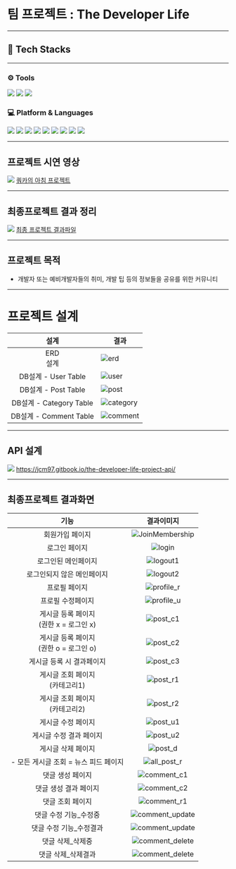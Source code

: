 # 팀 프로젝트 : The Developer Life #
***
## 📕 Tech Stacks ##
***
<div align= "left">
<h3> ⚙ Tools</h3>
<img src="https://img.shields.io/badge/intelliJ-F80000?style=flat&logo=IntelliJ IDEA&logoColor=black">
<img src="https://img.shields.io/badge/notion-FFFFFF?style=flat&logo=notion&logoColor=black">
<img src="https://img.shields.io/badge/github-000000?style=flat&logo=github&logoColor=#181717">
<br>
<h3> 💻 Platform & Languages </h3>
<img src="https://img.shields.io/badge/Java-007396?style=flat-square&logo=Java&logoColor=white">
<img src="https://img.shields.io/badge/HTML5-E34F26?style=flat&logo=HTML5&logoColor=white">
<img src="https://img.shields.io/badge/CSS3-1572b6?style=flat&logo=CSS3&logoColor=white">
<img src="https://img.shields.io/badge/JavaScript-F7DF1E?style=flat&logo=JavaScript&logoColor=white">
<img src="https://img.shields.io/badge/jQuery-0569EF?style=flat&logo=jquery&logoColor=white">
<img src="https://img.shields.io/badge/Spring-6db33f?style=flat&logo=spring&logoColor=white">
<img src="https://img.shields.io/badge/SpringBoot-6db33f?style=flat&logo=springBoot&logoColor=white">
<img src="https://img.shields.io/badge/BootStrap-7952B3?style=flat&logo=bootstrap&logoColor=white">
<img src="https://img.shields.io/badge/MySql-4479a1?style=flat&logo=mysql&logoColor=white">
</div>

---

## 프로젝트 시연 영상 ##
<div>
<img src="https://img.shields.io/badge/-FF0000?style=flat&logo=youtube&logoColor=white">
<a href="https://youtu.be/2LjzWP-4XJE">쿼카의 아침 프로젝트</a>
</div>

---

## 최종프로젝트 결과 정리 ##
<img src="https://img.shields.io/badge/-FFFFFF?style=flat&logo=notion&logoColor=black">
<a href="https://www.notion.so/cm97/f4e1117c1a934412bf41fd1268e1b7b5?pvs=4">최종 프로젝트 결과파일</a>


---

## 프로젝트 목적 ##
- 개발자 또는 예비개발자들의 취미, 개발 팁 등의 정보들을 공유를 위한 커뮤니티
---
# 프로젝트 설계 #
|          설계           | 결과   |
|:---------------------:|------|
|      ERD<br/>설계       |![erd](https://user-images.githubusercontent.com/51190093/250495682-ba76d862-8c6f-45c8-b594-89a3c0c5744e.png)|
|   DB설계 - User Table   |![user](https://user-images.githubusercontent.com/51190093/250495708-0ced30a3-d378-4a49-bf64-c636b6e813aa.PNG)|
|   DB설계 - Post Table   |![post](https://user-images.githubusercontent.com/51190093/250495715-585a5905-2da2-4a40-bf6b-140a6f6e9139.PNG)|
| DB설계 - Category Table |![category](https://user-images.githubusercontent.com/51190093/250495733-bc475872-791a-4912-8843-10fd8b27f944.PNG)|
| DB설계 - Comment Table  |![comment](https://user-images.githubusercontent.com/51190093/250495738-e9028f60-4444-4407-ad30-54038c750405.PNG)|

---

## API 설계 ##
<img src="https://img.shields.io/badge/-3884ff?style=flat&logo=GitBook&logoColor=black">
<a href="https://jcm97.gitbook.io/the-developer-life-project-api/">https://jcm97.gitbook.io/the-developer-life-project-api/</a>

<!--![api1](https://user-images.githubusercontent.com/51190093/251634570-d1ad57ff-e266-44ef-845e-a1505a47b1da.PNG)
![api2](https://user-images.githubusercontent.com/51190093/251634568-1c6ddbb5-b856-45e7-b0dc-ff7ce4caf7c0.PNG)
![api3](https://user-images.githubusercontent.com/51190093/251634566-7896b232-7b8b-4010-a5fc-7dbdad89d068.PNG)
![api4](https://user-images.githubusercontent.com/51190093/251634565-7ef219bf-3ef7-43db-9012-f85b287203e2.PNG)
![api5](https://user-images.githubusercontent.com/51190093/251635124-5c4270c4-1f54-4fab-a7c1-2a6d1f41ad83.PNG)
![api6](https://user-images.githubusercontent.com/51190093/251634563-84e82d1d-b7be-4deb-a838-d101e68a21d2.PNG)
![api7](https://user-images.githubusercontent.com/51190093/251634562-89ed27b6-b623-46c5-a921-e79ca9cdc4ba.PNG)
![api8](https://user-images.githubusercontent.com/51190093/251634557-31c37d93-1feb-4dc4-b238-c7b7418f3f4f.PNG)-->

---

## 최종프로젝트 결과화면 ##


|              기능               |                                                          결과이미지                                                           |
|:-----------------------------:|:------------------------------------------------------------------------------------------------------------------------:|
|           회원가입 페이지            | ![JoinMembership](https://user-images.githubusercontent.com/51190093/251506313-6c062365-97d8-4527-b0f5-fb6b9979d50d.png) |
|            로그인 페이지            |     ![login](https://user-images.githubusercontent.com/51190093/251506308-ea62ba37-b4d8-4105-a50d-ca39566a7c1d.png)      |
|          로그인된 메인페이지           |    ![logout1](https://user-images.githubusercontent.com/51190093/251506304-bf533ce4-6428-4430-90b4-cd3714ee6e83.png)     |
|        로그인되지 않은 메인페이지         |    ![logout2](https://user-images.githubusercontent.com/51190093/251506298-ddea1684-58ce-4fb9-878d-6aac1f19eb1a.png)     |
|            프로필 페이지            |   ![profile_r](https://user-images.githubusercontent.com/51190093/251506295-f88ab1f7-36e3-451c-b076-f5367fbb5d57.png)    |
|           프로필 수정페이지           |   ![profile_u](https://user-images.githubusercontent.com/51190093/251506292-dee424f3-f722-4f78-8743-6911fdbdaa40.png)    |
| 게시글 등록 페이지<br> (권한 x = 로그인 x) |    ![post_c1](https://user-images.githubusercontent.com/51190093/251506290-bf1abf71-8755-4982-a287-f9dbe83a669d.png)     |
| 게시글 등록 페이지<br> (권한 o = 로그인 o) |    ![post_c2](https://user-images.githubusercontent.com/51190093/251506287-08c36ff9-bbe6-45c2-8550-593ce70b826e.png)     |
|        게시글 등록 시 결과페이지         |![post_c3](https://user-images.githubusercontent.com/51190093/251506283-e9361cd8-7d10-407f-b104-44bfcfbca4c1.png)|
|     게시글 조회 페이지<br>(카테고리1)     |![post_r1](https://user-images.githubusercontent.com/51190093/251506278-17ca4232-c81c-4151-bd08-3092630c1a2e.png)|
|     게시글 조회 페이지<br>(카테고리2)     |![post_r2](https://user-images.githubusercontent.com/51190093/251506272-1eb7c9bf-300d-4cac-b148-8f016acd96bc.png)|
|          게시글 수정 페이지           |![post_u1](https://user-images.githubusercontent.com/51190093/251506265-58171900-be88-4ad5-9631-a8c47fc89600.png)|
|         게시글 수정 결과 페이지         |![post_u2](https://user-images.githubusercontent.com/51190093/251506262-d521d735-9abb-4ae6-b279-bfbeb37a449b.png)|
|          게시글 삭제 페이지           |![post_d](https://user-images.githubusercontent.com/51190093/251506260-73778ae4-9a41-4081-8834-df4c6d339b23.png)|
|    - 모든 게시글 조회 = 뉴스 피드 페이지    |![all_post_r](https://user-images.githubusercontent.com/51190093/251506256-15a59827-9879-4f92-b555-14b0a5936e18.png)|
|           댓글 생성 페이지           |![comment_c1](https://user-images.githubusercontent.com/51190093/251506252-56d0505a-4bb6-49e8-9e3a-fb95ae59a5fd.png)|
|         댓글 생성 결과 페이지          |![comment_c2](https://user-images.githubusercontent.com/51190093/251506247-8fd207f8-7b65-40fb-bb32-c4083b663192.png)|
|           댓글 조회 페이지           |![comment_r1](https://user-images.githubusercontent.com/51190093/251506240-05b45b9d-871e-4f19-8c68-13a9401e109d.png)|
|         댓글 수정 기능_수정중          |![comment_update](https://user-images.githubusercontent.com/51190093/252267174-1c9ccd27-edc9-437a-89c3-a940f8601917.PNG)|
|         댓글 수정 기능_수정결과         |![comment_update](https://user-images.githubusercontent.com/51190093/252267170-12f32426-444d-4a46-8a99-128ba6320ee2.PNG)|
|           댓글 삭제_삭제중           |![comment_delete](https://user-images.githubusercontent.com/51190093/252267167-2517ef34-b945-4a12-abf3-94bcdd2119c8.PNG)|
|          댓글 삭제_삭제결과           |![comment_delete](https://user-images.githubusercontent.com/51190093/252267159-85f180a8-30c5-49ab-9b98-3b85fe0819d9.PNG)|
